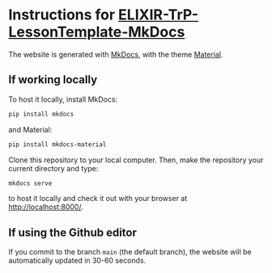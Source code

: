 # Instructions for [ELIXIR-TrP-LessonTemplate-MkDocs](https://github.com/elixir-europe-training/ELIXIR-lesson-template) 

The website is generated with [MkDocs](https://www.mkdocs.org/), with the theme [Material](https://squidfunk.github.io/mkdocs-material/).

## If working locally

To host it locally, install MkDocs:
```bash
pip install mkdocs
```

and Material:
```bash
pip install mkdocs-material
```

Clone this repository to your local computer. Then, make the repository your current directory and type:

```bash
mkdocs serve
```

to host it locally and check it out with your browser at [http://localhost:8000/](http://localhost:8000/).

## If using the Github editor 
If you commit to the branch `main` (the default branch), the website will be automatically updated in 30-60 seconds.

